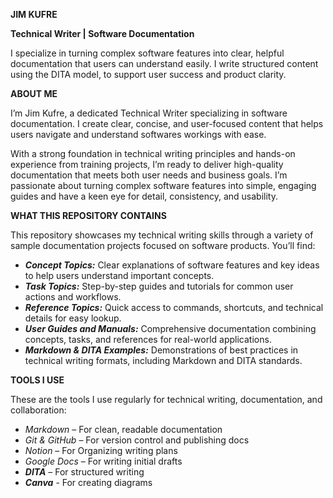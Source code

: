 **JIM KUFRE**

****Technical Writer | Software Documentation****

I specialize in turning complex software features into clear, helpful documentation that users can understand easily. I write structured content using the DITA model, to support user success and product clarity.


**ABOUT ME**

I’m Jim Kufre, a dedicated Technical Writer specializing in software documentation. I create clear, concise, and user-focused content that helps users navigate and understand softwares workings with ease.

With a strong foundation in technical writing principles and hands-on experience from training projects, I’m ready to deliver high-quality documentation that meets both user needs and business goals. I’m passionate about turning complex software features into simple, engaging guides and have a keen eye for detail, consistency, and usability.



**WHAT THIS REPOSITORY CONTAINS**

This repository showcases my technical writing skills through a variety of sample documentation projects focused on software products. You’ll find:

- ***Concept Topics:*** Clear explanations of software features and key ideas to help users understand important concepts.
- ***Task Topics:*** Step-by-step guides and tutorials for common user actions and workflows.
- ***Reference Topics:*** Quick access to commands, shortcuts, and technical details for easy lookup.
- ***User Guides and Manuals:*** Comprehensive documentation combining concepts, tasks, and references for real-world applications.
- ***Markdown & DITA Examples:*** Demonstrations of best practices in technical writing formats, including Markdown and DITA standards.


**TOOLS I USE**

These are the tools I use regularly for technical writing, documentation, and collaboration:

- *Markdown* – For clean, readable documentation  
- *Git & GitHub* – For version control and publishing docs  
- *Notion* – For Organizing writing plans
- *Google Docs* – For writing initial drafts
- ***DITA*** – For structured writing
- ***Canva*** - For creating diagrams
